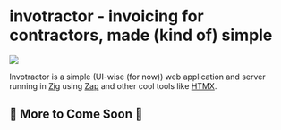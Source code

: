 # invotractor - invoicing for contractors, made (kind of) simple

![](https://github.com/zigzap/zap/actions/workflows/build-zig-11.yml/badge.svg)

Invotractor is a simple (UI-wise (for now)) web application and server running
in [Zig](https://ziglang.org) using [Zap](https://github.com/zigzap/zap) and
other cool tools like [HTMX](https://htmx.org).

## 🚧 More to Come Soon 🚧